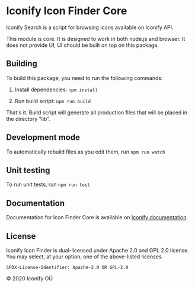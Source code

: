 # Iconify Icon Finder Core

Iconify Search is a script for browsing icons available on Iconify API.

This module is core. It is designed to work in both node.js and browser. It does not provide UI, UI should be built on top on this package.

## Building

To build this package, you need to run the following commands:

1. Install dependencies: `npm install`

2. Run build script: `npm run build`

That's it. Build script will generate all production files that will be placed in the directory "lib".

## Development mode

To automatically rebuild files as you edit them, run `npm run watch`

## Unit testing

To run unit tests, run `npm run test`

## Documentation

Documentation for Icon Finder Core is available on [Iconify documentation](https://docs.iconify.design/icon-finder/packages/core/).

## License

Iconify Icon Finder is dual-licensed under Apache 2.0 and GPL 2.0 license. You may select, at your option, one of the above-listed licenses.

`SPDX-License-Identifier: Apache-2.0 OR GPL-2.0`

© 2020 Iconify OÜ
